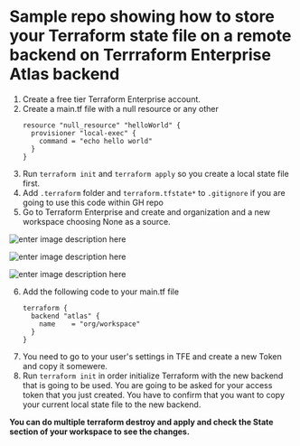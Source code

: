 # Sample repo showing how to store your Terraform state file on a remote backend on Terrraform Enterprise Atlas backend

1. Create a free tier Terraform Enterprise account.
2. Create a main.tf file with a null resource or any other
   ```
   resource "null_resource" "helloWorld" {
     provisioner "local-exec" {
       command = "echo hello world"
     }
   }
   ```
3. Run `terraform init` and `terraform apply` so you create a local state file first.
4. Add `.terraform` folder and `terraform.tfstate*` to `.gitignore` if you are going to use this code within GH repo
5. Go to Terraform Enterprise and create and organization and a new workspace choosing None as a source.

![enter image description here](https://cvws.icloud-content.com/B/AfBM9Hv1BjYXE13GYHMyp7fqHgsUAfQBidMKNEw35dv4KgnM580JbFaj/Screen+Shot+2018-10-25+at+17.48.07.png?o=AgfydEVijmUq2awAe6bJhLAM6xKe4FbbozEvluxR5nnn&v=1&x=3&a=B9m8_w-zSbbE286hfP-1I4Fo92g4A2y-RgEAAANdvkY&e=1540480079&k=GLffb64sfqBat30-78eqAw&fl=&r=bf7207c6-d2e6-450a-8daf-dfb3b70a098e-1&ckc=com.apple.clouddocs&ckz=com.apple.CloudDocs&p=22&s=lFNhxlfFRVRNFFABQH8XbfkWsS8&cd=i)

![enter image description here](https://cvws.icloud-content.com/B/AYJEBHDxuM81b1k7i9H79CMRYhJ7ATCUIrCIp98DSQkQxmWdomkS4HmC/Screen+Shot+2018-10-25+at+17.48.55.png?o=AhjKTrpAiTwqBcVfta3y07e9eJNxWCL-BlsRYcB4GH0y&v=1&x=3&a=B33C3bZrf5rIkGvRah39Ro50lwFIA2--RgEAAANgvkY&e=1540480228&k=LEOVNJe9CvuhGUgj0dddCA&fl=&r=1c65b038-8ad6-455e-a4b8-0fda26429062-1&ckc=com.apple.clouddocs&ckz=com.apple.CloudDocs&p=22&s=FMVvgWmqtpMsxiEHWKTxEFRXgFI&cd=i)

![enter image description here](https://cvws.icloud-content.com/B/Af_lUV2LSdpANlfFC5eVacAf5az6Aa9NjCW4AJglkXzT_ZNpD0YaEoji/Screen+Shot+2018-10-25+at+17.48.22.png?o=AgGnqEV1dx6ao8d38mE6BZRGuPdihveX97-cDvN0p34d&v=1&x=3&a=B8_jr7IEC6x2uOW5O56VIOYzsSoLA26-RgEAAANfvkY&e=1540480180&k=wyhrnCEk5ZtjlhJ0bH9yWg&fl=&r=a47f9826-67d1-4c8f-b856-9e996beaa71b-1&ckc=com.apple.clouddocs&ckz=com.apple.CloudDocs&p=22&s=LKnRSVdnKdsN0ZIZVl-riMLK5j0&cd=i)

6. Add the following code to your main.tf file
   ```
   terraform {
     backend "atlas" {
       name    = "org/workspace"
     }
   }
   ```
7. You need to go to your user's settings in TFE and create a new Token and copy it somewere.
8. Run `terraform init` in order initialize Terraform with the new backend that is going to be used.
   You are going to be asked for your access token that you just created.
   You have to confirm that you want to copy your current local state file to the new backend.

**You can do multiple terraform destroy and apply and check the State section of your workspace to see the changes.**
